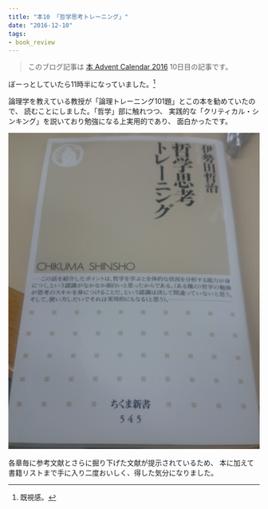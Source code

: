 ```yaml
---
title: "本10 「哲学思考トレーニング」"
date: "2016-12-10"
tags:
- book_review
---
```


> このブログ記事は
> [本 Advent Calendar 2016](http://www.adventar.org/calendars/1845)
> 10日目の記事です。

ぼーっとしていたら11時半になっていました。[^1]

論理学を教えている教授が「論理トレーニング101題」とこの本を勧めていたので、
読むことにしました。「哲学」部に触れつつ、
実践的な「クリティカル・シンキング」を説いており勉強になる上実用的であり、
面白かったです。

![](/images/2016-12-10-book.png)

各章毎に参考文献とさらに掘り下げた文献が提示されているため、
本に加えて書籍リストまで手に入り二度おいしく、得した気分になりました。

[^1]: 既視感。

